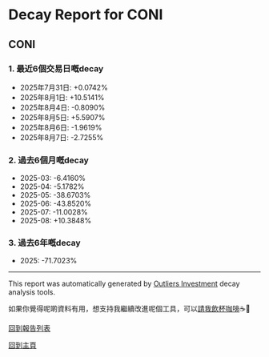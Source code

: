 # Decay Report for CONI

## CONI

### 1. 最近6個交易日嘅decay

- 2025年7月31日: +0.0742%
- 2025年8月1日: +10.5141%
- 2025年8月4日: -0.8090%
- 2025年8月5日: +5.5907%
- 2025年8月6日: -1.9619%
- 2025年8月7日: -2.7255%

### 2. 過去6個月嘅decay

- 2025-03: -6.4160%
- 2025-04: -5.1782%
- 2025-05: -38.6703%
- 2025-06: -43.8520%
- 2025-07: -11.0028%
- 2025-08: +10.3848%

### 3. 過去6年嘅decay

- 2025: -71.7023%

------------------------------
This report was automatically generated by [Outliers Investment](https://outliersecon.github.io/Outliers-Investment/) decay analysis tools.

如果你覺得呢啲資料有用，想支持我繼續改進呢個工具，可以[請我飲杯咖啡](https://buymeacoffee.com/outliersecon)☕🙏

[回到報告列表](https://outliersecon.github.io/Outliers-Investment/reports/reports_public)

[回到主頁](https://outliersecon.github.io/Outliers-Investment/)